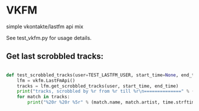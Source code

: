 VKFM
===========================

simple vkontakte/lastfm api mix

See test_vkfm.py for usage details.

Get last scrobbled tracks:
---------

```python

def test_scrobbled_tracks(user=TEST_LASTFM_USER, start_time=None, end_time=None):
    lfm = vkfm.LastFmApi()
    tracks = lfm.get_scrobbled_tracks(user, start_time, end_time)
    print("tracks, scrobbled by %r from %r till %r\n==============" % (user, start_time, end_time))
    for match in tracks:
        print("%20r %20r %5r" % (match.name, match.artist, time.strftime("%Y-%m-%d %H:%M", time.localtime(match.score))))


```